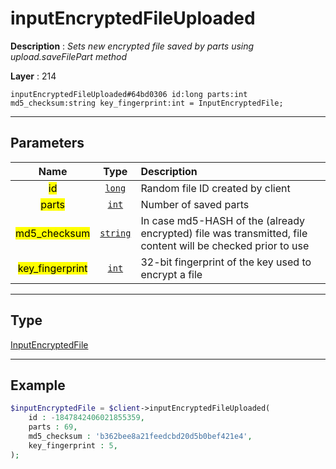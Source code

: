 # inputEncryptedFileUploaded

**Description** : *Sets new encrypted file saved by parts using upload\.saveFilePart method*

**Layer** : 214

```tl
inputEncryptedFileUploaded#64bd0306 id:long parts:int md5_checksum:string key_fingerprint:int = InputEncryptedFile;
```

---

## Parameters

| Name | Type | Description |
| :---: | :---: | :--- |
| <mark>id</mark> | [`long`](type/long) | Random file ID created by client |
| <mark>parts</mark> | [`int`](type/int) | Number of saved parts |
| <mark>md5_checksum</mark> | [`string`](type/string) | In case md5-HASH of the (already encrypted) file was transmitted, file content will be checked prior to use |
| <mark>key_fingerprint</mark> | [`int`](type/int) | 32-bit fingerprint of the key used to encrypt a file |

---

## Type

[InputEncryptedFile](type/InputEncryptedFile)

---

## Example

```php
$inputEncryptedFile = $client->inputEncryptedFileUploaded(
	id : -1847842406021855359,
	parts : 69,
	md5_checksum : 'b362bee8a21feedcbd20d5b0bef421e4',
	key_fingerprint : 5,
);
```